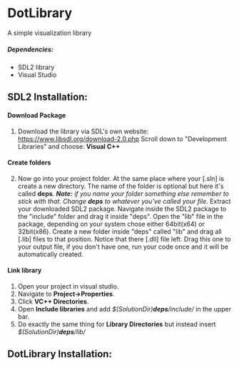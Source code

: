 # DotLibrary
A simple visualization library

##### Dependencies:
* SDL2 library
* Visual Studio

## SDL2 Installation:
#### Download Package
1. Download the library via SDL's own website:
https://www.libsdl.org/download-2.0.php
Scroll down to "Development Libraries" and choose: 
**Visual C++**

#### Create folders
2. Now go into your project folder. At the same place where your [.sln] is create a new directory.
The name of the folder is optional but here it's called **deps**. _**Note:** if you name your folder something else remember to stick with that. Change **deps** to whatever you've called your file._
Extract your downloaded SDL2 package.
Navigate inside the SDL2 package to the "include" folder and drag it inside "deps".
Open the "lib" file in the package, depending on your system chose either 64bit(x64) or 32bit(x86).
Create a new folder inside "deps" called "lib" and drag all [.lib] files to that position.
Notice that there [.dll] file left. Drag this one to your output file, if you don't have one, run your code once and it will be automatically created.

#### Link library
1. Open your project in visual studio. 
2. Navigate to **Project->Properties**. 
3. Click **VC++ Directories**. 
4. Open **Include libraries** and add _$(SolutionDir)**deps**/include/_ in the upper bar. 
5. Do exactly the same thing for **Library Directories** but instead insert _$(SolutionDir)**deps**/lib/_

## DotLibrary Installation:
